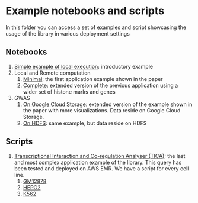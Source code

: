 # Example notebooks and scripts

In this folder you can access a set of examples and script showcasing the usage of the library in various deployment settings

## Notebooks

1. [Simple example of local execution](./notebooks/01_A_simple_example.ipynb): introductory example
2. Local and Remote computation
    1. [Minimal](./notebooks/02a_Mixing_Local_Remote_Processing_SIMPLE.ipynb):  the first application example shown in 
    the paper
    2. [Complete](./notebooks/02b_Mixing_Local_Remote_Processing_COMPLETE.ipynb): extended version of the previous application
    using a wider set of histone marks and genes
3. GWAS
    1. [On Google Cloud Storage](./notebooks/03b_GWAS_Google_Cloud.ipynb): extended version of the example shown in the paper
    with more visualizations. Data reside on Google Cloud Storage.
    2. [On HDFS](notebooks/03a_GWAS_HDFS.ipynb): same example, but data reside on HDFS

## Scripts
1. [Transcriptional Interaction and Co-regulation Analyser (TICA)](): the last and most complex application example of the library. 
This query has been tested and deployed on AWS EMR. We have a script for every cell line.
    1. [GM12878](./scripts/TICA_gm12878.py)
    2. [HEPG2](./scripts/TICA_hepg2.py)
    3. [K562](./scripts/TICA_k562.py)